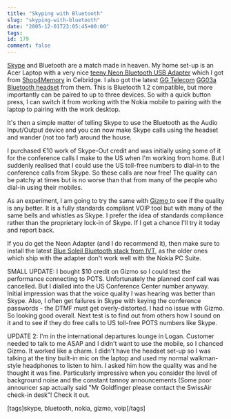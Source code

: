 ```yaml
---
title: "Skyping with Bluetooth"
slug: "skyping-with-bluetooth"
date: "2005-12-01T23:05:45+00:00"
tags:
id: 179
comment: false
---
```


[Skype](http://www.skype.com) and Bluetooth are a match made in heaven. My home set-up is an Acer Laptop with a very nice [teeny Neon Bluetooth USB Adapter](http://www.shop4memory.com/memory/bluetooth-dongle.asp) which I got from [Shop4Memory](http://www.shop4memory.com/) in Celbridge. I also got the latest [GG Telecom](http://www.gg2002.com/) [GG03a Bluetooth headset](http://www.shop4memory.com/products/bluetooth-headset.asp) from them. This is Bluetooth 1.2 compatible, but more importantly can be paired to up to three devices. So with a quick button press, I can switch it from working with the Nokia mobile to pairing with the laptop to pairing with the work desktop. 

It's then a simple matter of telling Skype to use the Bluetooth as the Audio Input/Output device and you can now make Skype calls using the headset and wander (not too far!)  around the house.

I purchased €10 work of Skype-Out credit and was initially using some of it for the conference calls I make to the US when I'm working from home. But I suddenly realised that I could use the US toll-free numbers to dial-in to the conference calls from Skype. So these calls are now free! The quality can be patchy at times but is no worse than that from many of the people who dial-in using their mobiles.

As an experiment, I am going to try the same with [Gizmo ](http://www.gizmoproject.com/)to see if the quality is any better. It is a fully standards compliant VOIP tool but with many of the same bells and whistles as Skype. I prefer the idea of standards compliance rather than the proprietary lock-in of Skype. If I get a chance I'll try it today and report back.

If you do get the Neon Adapter (and I do recommend it), then make sure to install the latest [Blue Soleil Bluetooth stack from IVT](http://www.ivtcorporation.com/products/bluesuit/index.php), as the older ones which ship with the adapter don't work well with the Nokia PC Suite.

SMALL UPDATE: I bought $10 credit on Gizmo so I could test the performance connecting to POTS. Unfortunately the planned conf call was cancelled. But I dialled into the US Conference Center number anyway. Initial impression was that the voice quality I was hearing was better than Skype. Also, I often get failures in Skype with keying the conference passwords - the DTMF must get overly-distorted. I had no issue with Gizmo. So looking good overall. Next test is to find out from others how I sound on it and to see if they do free calls to US toll-free POTS numbers like Skype.

UPDATE 2: I'm in the international departures lounge in Logan. Customer needed to talk to me ASAP and I didn't want to use the mobile, so I chanced Gizmo. It worked like a charm. I didn't have the headset set-up so I was talking at the tiny built-in mic on the laptop and used my normal walkman-style headphones to listen to him. I asked him how the quality was and he thought it was fine. Particularly impressive when you consider the level of background noise and the constant tannoy announcements (Some poor announcer sap actually said "Mr Goldfinger please contact the SwissAir check-in desk"! Check it out.

[tags]skype, bluetooth, nokia, gizmo, voip[/tags]
